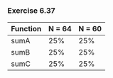 ### Exercise 6.37

| Function  | N = 64    | N = 60     |
| --------- | --------- | ---------- |
| sumA      | 25%       | 25%        |
| sumB      | 25%       | 25%        |
| sumC      | 25%       | 25%        |
